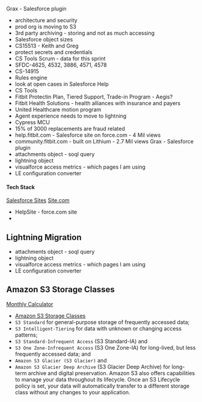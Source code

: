 Grax - Salesforce plugin
* architecture and security
* prod org is moving to S3
* 3rd party archiving - storing and not as much accessing
* Salesforce object sizes
* CS15513 - Keith and Greg
* protect secrets and credentials
* CS Tools Scrum - data for this sprint
* SFDC-4625, 4532, 3886, 4571, 4578
* CS-14915
* Rules engine
* look at open cases in Salesforce Help
* CS Tools
* Fitbit Protectin Plan, Tiered Support, Trade-in Program - Aegis?
* Fitbit Health Solutions - health alliances with insurance and payers
* United Healthcare motion program
* Agent experience needs to move to lightning
* Cypress MCU
* 15% of 3000 replacements are fraud related
* help.fitbit.com - Salesforce site on force.com - 4 Mil views
* community.fitbit.com - built on Lithium - 2.7 Mil views
Grax - Salesforce plugin
* attachments object - soql query
* lightning object
* visualforce access metrics - which pages I am using
* LE configuration converter
#### Tech Stack
[Salesforce Sites](https://help.salesforce.com/articleView?id=sites_overview.htm&type=5)
[Site.com](https://help.salesforce.com/articleView?id=siteforce_overview.htm&type=5)
* HelpSite - force.com site
* 


## Lightning Migration
* attachments object - soql query
* lightning object
* visualforce access metrics - which pages I am using
* LE configuration converter

## Amazon S3 Storage Classes
[Monthly Calculator](https://calculator.s3.amazonaws.com/index.html)
* [Amazon S3 Storage Classes](https://aws.amazon.com/s3/storage-classes/)
* `S3 Standard` for general-purpose storage of frequently accessed data; 
* `S3 Intelligent-Tiering` for data with unknown or changing access patterns; 
* `S3 Standard-Infrequent Access` (S3 Standard-IA) and 
* `S3 One Zone-Infrequent Access` (S3 One Zone-IA) for long-lived, but less frequently accessed data; and 
* `Amazon S3 Glacier (S3 Glacier)` and 
* `Amazon S3 Glacier Deep Archive` (S3 Glacier Deep Archive) for long-term archive and digital preservation. Amazon S3 also offers capabilities to manage your data throughout its lifecycle. Once an S3 Lifecycle policy is set, your data will automatically transfer to a different storage class without any changes to your application.  
